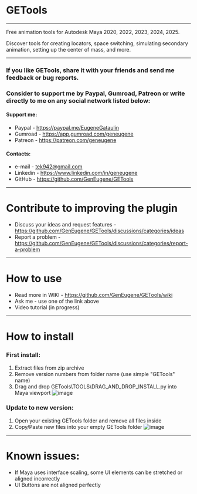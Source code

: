 # GETools

***
Free animation tools for Autodesk Maya 2020, 2022, 2023, 2024, 2025.

Discover tools for creating locators, space switching, simulating secondary animation, setting up the center of mass, and more.

***
### If you like GETools, share it with your friends and send me feedback or bug reports.
### Consider to support me by Paypal, Gumroad, Patreon or write directly to me on any social network listed below:

#### Support me:
  - Paypal - https://paypal.me/EugeneGataulin
  - Gumroad - https://app.gumroad.com/geneugene
  - Patreon - https://patreon.com/geneugene
#### Contacts:
  - e-mail - tek942@gmail.com
  - Linkedin - https://www.linkedin.com/in/geneugene
  - GitHub - https://github.com/GenEugene/GETools

***
# Contribute to improving the plugin
- Discuss your ideas and request features - https://github.com/GenEugene/GETools/discussions/categories/ideas
- Report a problem - https://github.com/GenEugene/GETools/discussions/categories/report-a-problem

***
# How to use
- Read more in WIKI - https://github.com/GenEugene/GETools/wiki
- Ask me - use one of the link above
- Video tutorial (in progress)

***
# How to install
### First install:
1. Extract files from zip archive
2. Remove version numbers from folder name (use simple "GETools" name)
3. Drag and drop GETools\TOOLS\DRAG_AND_DROP_INSTALL.py into Maya viewport
![image](https://github.com/user-attachments/assets/3bfd0765-0cee-420b-9717-4a19d4784592)

### Update to new version:
1. Open your existing GETools folder and remove all files inside
2. Copy/Paste new files into your empty GETools folder
![image](https://github.com/user-attachments/assets/58a908c0-2f99-4630-9ea4-ffe340a86be3)

***
# Known issues:
- If Maya uses interface scaling, some UI elements can be stretched or aligned incorrectly
- UI Buttons are not aligned perfectly


